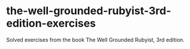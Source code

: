 # the-well-grounded-rubyist-3rd-edition-exercises
Solved exercises from the book The Well Grounded Rubyist, 3rd edition.
